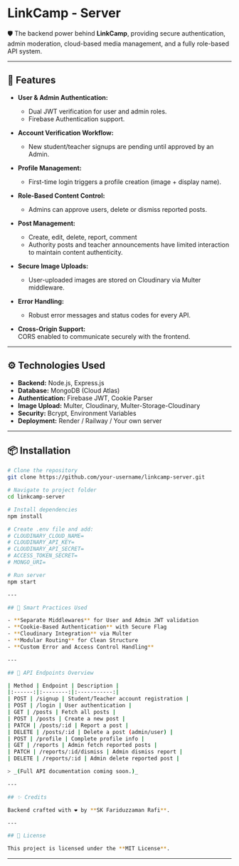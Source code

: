 # LinkCamp - Server

🛡️ The backend power behind **LinkCamp**, providing secure authentication, admin moderation, cloud-based media management, and a fully role-based API system.

---

## 🚀 Features

- **User & Admin Authentication:**
  - Dual JWT verification for user and admin roles.
  - Firebase Authentication support.

- **Account Verification Workflow:**
  - New student/teacher signups are pending until approved by an Admin.

- **Profile Management:**
  - First-time login triggers a profile creation (image + display name).

- **Role-Based Content Control:**
  - Admins can approve users, delete or dismiss reported posts.

- **Post Management:**
  - Create, edit, delete, report, comment
  - Authority posts and teacher announcements have limited interaction to maintain content authenticity.

- **Secure Image Uploads:**
  - User-uploaded images are stored on Cloudinary via Multer middleware.

- **Error Handling:**
  - Robust error messages and status codes for every API.

- **Cross-Origin Support:**  
  CORS enabled to communicate securely with the frontend.

---

## ⚙️ Technologies Used

- **Backend:** Node.js, Express.js
- **Database:** MongoDB (Cloud Atlas)
- **Authentication:** Firebase JWT, Cookie Parser
- **Image Upload:** Multer, Cloudinary, Multer-Storage-Cloudinary
- **Security:** Bcrypt, Environment Variables
- **Deployment:** Render / Railway / Your own server

---

## 📦 Installation

```bash
# Clone the repository
git clone https://github.com/your-username/linkcamp-server.git

# Navigate to project folder
cd linkcamp-server

# Install dependencies
npm install

# Create .env file and add:
# CLOUDINARY_CLOUD_NAME=
# CLOUDINARY_API_KEY=
# CLOUDINARY_API_SECRET=
# ACCESS_TOKEN_SECRET=
# MONGO_URI=

# Run server
npm start

---

## 🧠 Smart Practices Used

- **Separate Middlewares** for User and Admin JWT validation
- **Cookie-Based Authentication** with Secure Flag
- **Cloudinary Integration** via Multer
- **Modular Routing** for Clean Structure
- **Custom Error and Access Control Handling**

---

## 📄 API Endpoints Overview

| Method | Endpoint | Description |
|:------:|:--------:|:-----------:|
| POST | /signup | Student/Teacher account registration |
| POST | /login | User authentication |
| GET | /posts | Fetch all posts |
| POST | /posts | Create a new post |
| PATCH | /posts/:id | Report a post |
| DELETE | /posts/:id | Delete a post (admin/user) |
| POST | /profile | Complete profile info |
| GET | /reports | Admin fetch reported posts |
| PATCH | /reports/:id/dismiss | Admin dismiss report |
| DELETE | /reports/:id | Admin delete reported post |

> _(Full API documentation coming soon.)_

---

## ✨ Credits

Backend crafted with ❤️ by **SK Fariduzzaman Rafi**.

---

## 📄 License

This project is licensed under the **MIT License**.
```

---
